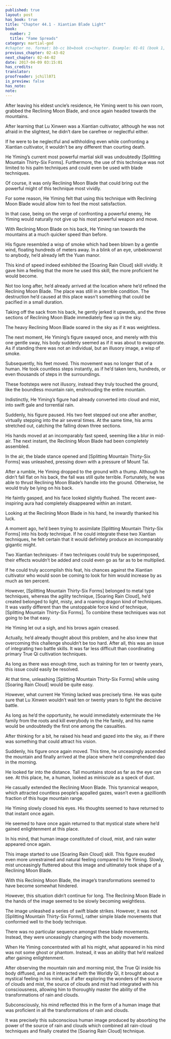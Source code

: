 ```yaml
---
published: true
layout: post
has_book: true
title: "Chapter 44.1 - Xiantian Blade Light"
book:
  number: 2
  title: "Fame Spreads"
category: martial-god
#chapter no. format: bb-cc bb=book cc=chapter. Example: 01-01 (book 1, chapter 1)
previous_chapter: 02-43-02
next_chapter: 02-44-02
date: 2017-04-09 03:15:01 
has_credits:
translator:
proofreader: jchill071
is_preview: false
has_note: 
note: 
---
```

After leaving his eldest uncle’s residence, He Yiming went to his own room, grabbed the Reclining Moon Blade, and once again headed towards the mountains.

After learning that Lu Xinwen was a Xiantian cultivator, although he was not afraid in the slightest, he didn’t dare be carefree or neglectful either.

If he were to be neglectful and withholding even while confronting a Xiantian cultivator, it wouldn’t be any different than courting death.
<!--more-->

He Yiming’s current most powerful martial skill was undoubtedly [Splitting Mountain Thirty-Six Forms]. Furthermore, the use of this technique was not limited to his palm techniques and could even be used with blade techniques.

Of course, it was only Reclining Moon Blade that could bring out the powerful might of this technique most vividly.

For some reason, He Yiming felt that using this technique with Reclining Moon Blade would allow him to feel the most satisfaction.

In that case, being on the verge of confronting a powerful enemy, He Yiming would naturally not give up his most powerful weapon and move.

With Reclining Moon Blade on his back, He Yiming ran towards the mountains at a much quicker speed than before.

His figure resembled a wisp of smoke which had been blown by a gentle wind, floating hundreds of meters away. In a blink of an eye, unbeknownst to anybody, he’d already left the Yuan manor.

This kind of speed indeed exhibited the [Soaring Rain Cloud] skill vividly. It gave him a feeling that the more he used this skill, the more proficient he would become.

Not too long after, he’d already arrived at the location where he’d refined the Reclining Moon Blade. The place was still in a terrible condition. The destruction he’d caused at this place wasn't something that could be pacified in a small duration.

Taking off the sack from his back, he gently jerked it upwards, and the three sections of Reclining Moon Blade immediately flew up in the sky.

The heavy Reclining Moon Blade soared in the sky as if it was weightless.

The next moment, He Yiming’s figure swayed once, and merely with this one gentle sway, his body suddenly seemed as if it was about to evaporate. As if standing there was not an individual, but an illusory image, a wisp of smoke.

Subsequently, his feet moved. This movement was no longer that of a human. He took countless steps instantly, as if he’d taken tens, hundreds, or even thousands of steps in the surroundings.

These footsteps were not illusory, instead they truly touched the ground, like the boundless mountain rain, enshrouding the entire mountain.

Indistinctly, He Yiming’s figure had already converted into cloud and mist, into swift gale and torrential rain.

Suddenly, his figure paused. His two feet stepped out one after another, virtually stepping into the air several times. At the same time, his arms stretched out, catching the falling down three sections.

His hands moved at an incomparably fast speed, seeming like a blur in mid-air. The next instant, the Reclining Moon Blade had been completely assembled.

In the air, the blade stance opened and [Splitting Mountain Thirty-Six Forms] was unleashed, pressing down with a pressure of Mount Tai.

After a rumble, He Yiming dropped to the ground with a thump. Although he didn’t fall flat on his back, the fall was still quite terrible. Fortunately, he was able to thrust Reclining Moon Blade’s handle into the ground. Otherwise, he would truly be lying on his back.

He faintly gasped, and his face looked slightly flushed. The recent awe-inspiring aura had completely disappeared within an instant.

Looking at the Reclining Moon Blade in his hand, he inwardly thanked his luck.

A moment ago, he’d been trying to assimilate [Splitting Mountain Thirty-Six Forms] into his body technique. If he could integrate these two Xiantian techniques, he felt certain that it would definitely produce an incomparably gigantic might.

Two Xiantian techniques- if two techniques could truly be superimposed, their effects wouldn’t be added and could even go as far as to be multiplied.

If he could truly accomplish this feat, his chances against the Xiantian cultivator who would soon be coming to look for him would increase by as much as ten percent.

However, [Splitting Mountain Thirty-Six Forms] belonged to metal type techniques, whereas the agility technique, [Soaring Rain Cloud], he’d created belonged to light, misty, and a roaming dragon kind of techniques. It was vastly different than the unstoppable force kind of technique, [Splitting Mountain Thirty-Six Forms]. To combine these techniques was not going to be that easy.

He Yiming let out a sigh, and his brows again creased.

Actually, he’d already thought about this problem, and he also knew that overcoming this challenge shouldn’t be too hard. After all, this was an issue of integrating two battle skills. It was far less difficult than coordinating primary True Qi cultivation techniques.

As long as there was enough time, such as training for ten or twenty years, this issue could easily be resolved.

At that time, unleashing [Splitting Mountain Thirty-Six Forms] while using [Soaring Rain Cloud] would be quite easy.

However, what current He Yiming lacked was precisely time. He was quite sure that Lu Xinwen wouldn’t wait ten or twenty years to fight the decisive battle.

As long as he’d the opportunity, he would immediately exterminate the He family from the roots and kill everybody in the He family, and his name would be undoubtedly the first one among the casualties.

After thinking for a bit, he raised his head and gazed into the sky, as if there was something that could attract his vision.

Suddenly, his figure once again moved. This time, he unceasingly ascended the mountain and finally arrived at the place where he’d comprehended dao in the morning.

He looked far into the distance. Tall mountains stood as far as the eye can see. At this place, he, a human, looked as miniscule as a speck of dust.

He casually extended the Reclining Moon Blade. This tyrannical weapon, which attracted countless people’s appalled gazes, wasn’t even a gazillionth fraction of this huge mountain range.

He Yiming slowly closed his eyes. His thoughts seemed to have returned to that instant once again.

He seemed to have once again returned to that mystical state where he’d gained enlightenment at this place.

In his mind, that human image constituted of cloud, mist, and rain water appeared once again.

This image started to use [Soaring Rain Cloud] skill. This figure exuded even more unrestrained and natural feeling compared to He Yiming. Slowly, mist unceasingly fluttered about this image and ultimately took shape of a Reclining Moon Blade.

With this Reclining Moon Blade, the image’s transformations seemed to have become somewhat hindered.

However, this situation didn’t continue for long. The Reclining Moon Blade in the hands of the image seemed to be slowly becoming weightless.

The image unleashed a series of swift blade strikes. However, it was not [Splitting Mountain Thirty-Six Forms], rather simple blade movements that conformed well to the body technique.

There was no particular sequence amongst these blade movements. Instead, they were unceasingly changing with the body movements.

When He Yiming concentrated with all his might, what appeared in his mind was not some ghost or phantom. Instead, it was an ability that he’d realized after gaining enlightenment.

After observing the mountain rain and morning mist, the True Qi inside his body diffused, and as it interacted with the Worldly Qi, it brought about a mystical feeling in his mind, as if after exploring the wonders of the source of clouds and mist, the source of clouds and mist had integrated with his consciousness, allowing him to thoroughly master the ability of the transformations of rain and clouds.

Subconsciously, his mind reflected this in the form of a human image that was proficient in all the transformations of rain and clouds.

It was precisely this subconscious human image produced by absorbing the power of the source of rain and clouds which combined all rain-cloud techniques and finally created the [Soaring Rain Cloud] technique.

